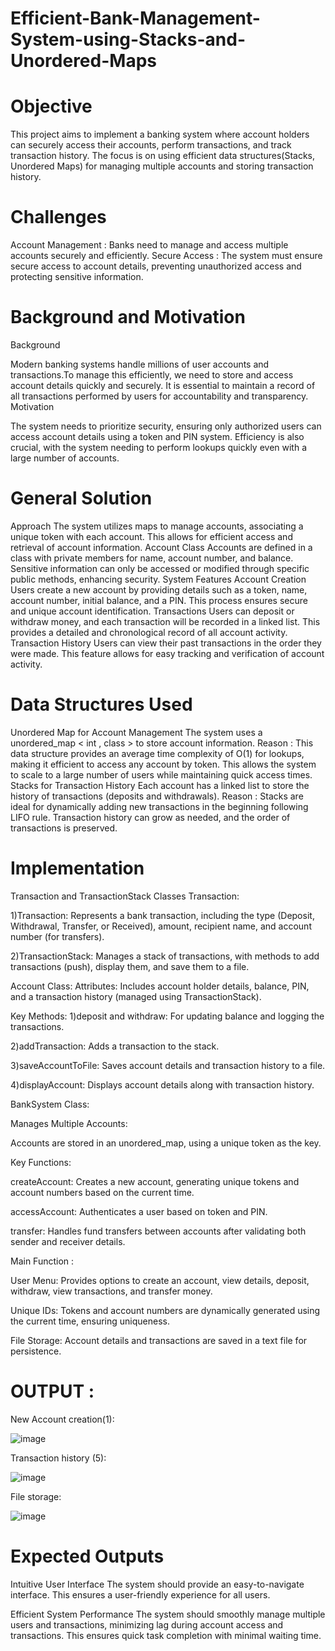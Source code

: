 # Efficient-Bank-Management-System-using-Stacks-and-Unordered-Maps
# Objective
This project aims to implement a banking system where account holders can securely access their accounts, perform transactions, and track transaction history. The focus is on using efficient data structures(Stacks, Unordered Maps) for managing multiple accounts and storing transaction history.
# Challenges
Account Management : Banks need to manage and access multiple accounts securely and efficiently. 
Secure Access : The system must ensure secure access to account details, preventing unauthorized access and protecting sensitive information.
# Background and Motivation
Background

Modern banking systems handle millions of user accounts and transactions.To manage this efficiently, we need to store and access account details quickly and securely. 
It is essential to maintain a record of all transactions performed by users for accountability and transparency.
Motivation

The system needs to prioritize security, ensuring only authorized users can access account details using a token and PIN system. Efficiency is also crucial, with the system needing to perform lookups quickly even with a large number of accounts.
# General Solution
Approach
The system utilizes maps to manage accounts, associating a unique token with each account. This allows for efficient access and retrieval of account information.
Account Class
Accounts are defined in a class with private members for name, account number, and balance. Sensitive information can only be accessed or modified through specific public methods, enhancing security.
System Features
Account Creation
Users create a new account by providing details such as a token, name, account number, initial balance, and a PIN. This process ensures secure and unique account identification.
Transactions
Users can deposit or withdraw money, and each transaction will be recorded in a linked list. This provides a detailed and chronological record of all account activity.
Transaction History
Users can view their past transactions in the order they were made. This feature allows for easy tracking and verification of account activity.
# Data Structures Used
Unordered Map for Account Management
The system uses a unordered_map < int , class > to store account information.
Reason :
This data structure provides an average time complexity of O(1) for lookups, making it efficient to access any account by token. This allows the system to scale to a large number of users while maintaining quick access times. 
Stacks for Transaction History
Each account has a linked list to store the history of transactions (deposits and withdrawals).
Reason :
Stacks are ideal for dynamically adding new transactions in the beginning following LIFO rule. Transaction history can grow as needed, and the order of transactions is preserved.
# Implementation
Transaction and TransactionStack Classes Transaction: 

1)Transaction: Represents a bank transaction, including the type (Deposit, Withdrawal, Transfer, or Received), amount, recipient name, and account number (for transfers).

2)TransactionStack: Manages a stack of transactions, with methods to add transactions (push), display them, and save them to a file.

Account Class:
Attributes: Includes account holder details, balance, PIN, and a transaction history (managed using TransactionStack).

Key Methods:
1)deposit and withdraw: For updating balance and logging the transactions.

2)addTransaction: Adds a transaction to the stack.

3)saveAccountToFile: Saves account details and transaction history to a file.

4)displayAccount: Displays account details along with transaction history.

BankSystem Class: 

Manages Multiple Accounts:

Accounts are stored in an unordered_map, using a unique token as the key.

Key Functions:

createAccount: Creates a new account, generating unique tokens and account numbers based on the current time.

accessAccount: Authenticates a user based on token and PIN.

transfer: Handles fund transfers between accounts after validating both sender and receiver details.

Main Function :

User Menu: Provides options to create an account, view details, deposit, withdraw, view transactions, and transfer money.

Unique IDs: Tokens and account numbers are dynamically generated using the current time, ensuring uniqueness.

File Storage: Account details and transactions are saved in a text file for persistence.

# OUTPUT :

New Account creation(1):

![image](https://github.com/user-attachments/assets/cea3f9b9-33c1-45e4-bba0-9ad68e574ddc)

Transaction history (5):

![image](https://github.com/user-attachments/assets/93cd0d7d-bf7b-4acb-8ae1-9a00fd7b05cf)

File storage: 

![image](https://github.com/user-attachments/assets/3c94a986-a44e-484c-9237-0f8899c0d961)

# Expected Outputs

Intuitive User Interface
The system should provide an easy-to-navigate interface. This ensures a user-friendly experience for all users.

Efficient System Performance
The system should smoothly manage multiple users and transactions, minimizing lag during account access and transactions. This ensures quick task completion with minimal waiting time.











